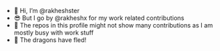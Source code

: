 - 👋 Hi, I’m @rakheshster
- 😎 But I go by @rakheshx for my work related contributions
- 🤫 The repos in this profile might not show many contributions as I am mostly busy with work stuff
- 🦇 The dragons have fled!
